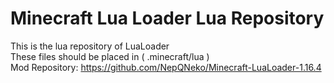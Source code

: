 # Minecraft Lua Loader Lua Repository

This is the lua repository of LuaLoader  
These files should be placed in ( .minecraft/lua )  
Mod Repository: <https://github.com/NepQNeko/Minecraft-LuaLoader-1.16.4>
